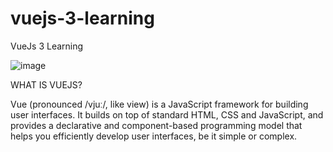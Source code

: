 # vuejs-3-learning

VueJs 3 Learning

![image](https://user-images.githubusercontent.com/97748602/188306731-c17e7b40-7e6e-4042-a1d1-89a07778064f.png)


WHAT IS VUEJS?

Vue (pronounced /vjuː/, like view) is a JavaScript framework for building user interfaces. It builds on top of standard HTML, CSS and JavaScript, and provides a declarative and component-based programming model that helps you efficiently develop user interfaces, be it simple or complex.


